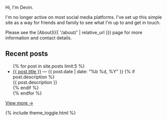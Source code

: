 Hi, I'm Devin.

I'm no longer active on most social media platforms. I've set up this simple site as a way for friends and family to see what I'm up to and get in touch.

Please see the [About]({{ '/about/' | relative_url }}) page for more information and contact details.

## Recent posts

<ul class="post-list">
{% for post in site.posts limit:5 %}
  <li>
    <a href="{{ post.url | relative_url }}">{{ post.title }}</a>
    <span> — {{ post.date | date: "%b %d, %Y" }}</span>
    {% if post.description %}<div class="desc">{{ post.description }}</div>{% endif %}
  </li>
{% endfor %}
</ul>
<p><a href="{{ '/blog/' | relative_url }}">View more →</a></p>

{% include theme_toggle.html %}